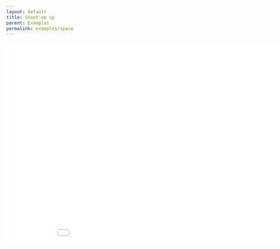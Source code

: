 ```yaml
--- 
layout: default
title: Shoot'em up
parent: Examples
permalink: examples/space
---
```


<iframe id="" src="Space" name="" width="960" height="540" frameborder="0" marginheight="0" scrolling="no"></iframe>